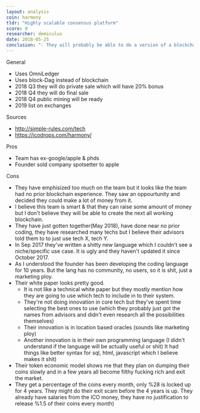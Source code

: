```yaml
---
layout: analysis
coin: harmony
tldr: "Highly scalable consensus platform"
score: 0
researcher: demiculus
date: 2018-05-25
conclusion: "- They will probably be able to do a version of a blockchain (by using other peoples tech)\n- I don't believe they will be one of the standing blockchains after this era has passed.\n- I do believe (80%) they will be able to pump their token price.\n- It might be wise to buy some in the private sale from our trading account and then dump when we feel like it has pumped enough\n- It has a really high chance of being a top 100 coin or even top 50 coin. "
---
```


General

- Uses OmniLedger
- Uses block-Dag instead of blockchain
- 2018 Q3 they will do private sale which will have 20% bonus
- 2018 Q4 they will do final sale
- 2018 Q4 public mining will be ready
- 2019 list on exchanges

Sources

- http://simple-rules.com/tech
- https://icodrops.com/harmony/

Pros

- Team has ex-google/apple & phds
- Founder sold company spotsetter to apple

Cons

- They have emphisized too much on the team but it looks like the team had no prior blockchain experience. They saw an oppourtunity and decided they could make a lot of money from it.
- I believe this team is smart & that they can raise some amount of money but I don't believe they will be able to create the next all working blockchain.
- They have just gotten together(May 2018), have done near no prior coding, they have researched many techs but I believe their advisors told them to to just use tech X, tech Y.
- In Sep 2017 they've written a shitty new language which I couldn't see a niche/specific use case. It is ugly and they haven't updated it since October 2017.
- As I understood the founder has been developing the coding language for 10 years. But the lang has no community, no users, so it is shit, just a marketing ploy.
- Their white paper looks pretty good.
    - It is not like a technical white paper but they mostly mention how they are going to use which tech to include in to their system.
    - They're not doing innovation in core tech but they've spent time selecting the best ones to use (which they probably just got the names from advisors and didn't even research all the possibilities themselves)
    - Their innovation is in location based oracles (sounds like marketing ploy)
    - Another innovation is in their own programming language (I didn't understand if the language will be actually useful or shit) It had things like better syntax for sql, html, javascript which I believe makes it shit)
- Their token economic model shows me that they plan on dumping their coins slowly and in a few years all become filthy fucking rich and exit the market.
- They get a percentage of the coins every month, only %28 is locked up for 4 years. They might do their exit scam before the 4 years is up. They already have salaries from the ICO money, they have no justification to release %1.5 of their coins every month)